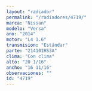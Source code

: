 ```yaml
---
layout: "radiador"
permalink: "/radiadores/4719/"
marca: "Nissan"
modelo: "Versa"
ano: "2014"
motor: "L4 1.6"
transmision: "Estándar"
parte: "214101HS3A"
clima: "Con clima"
alto: "20 1/16"
ancho: "16 11/16"
observaciones: ""
id: "4719"
---
```


